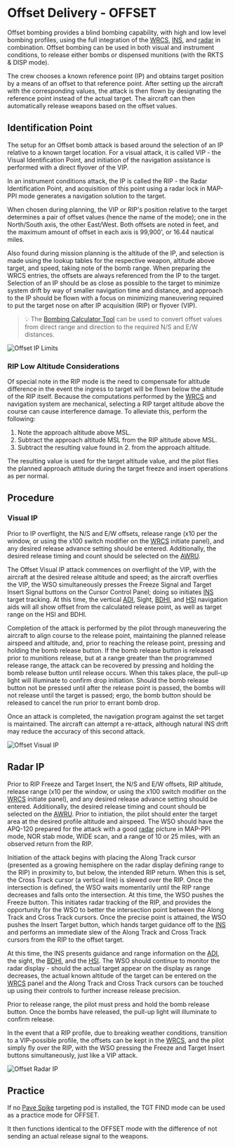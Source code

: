 # Offset Delivery - OFFSET

Offset bombing provides a blind bombing capability, with high and low level
bombing profiles, using the full integration of the
[WRCS](../../../../systems/weapon_systems/wrcs.md),
[INS](../../../../systems/nav_com/ins.md), and
[radar](../../../../systems/radar/overview.md) in combination. Offset bombing
can be used in both visual and instrument conditions, to release either bombs or
dispensed munitions (with the RKTS & DISP mode).

The crew chooses a known reference point (IP) and obtains target position by a
means of an offset to that reference point. After setting up the aircraft with
the corresponding values, the attack is then flown by designating the reference
point instead of the actual target. The aircraft can then automatically release
weapons based on the offset values.

## Identification Point

The setup for an Offset bomb attack is based around the selection of an IP
relative to a known target location. For a visual attack, it is called VIP - the
Visual Identification Point, and initiation of the navigation assistance is
performed with a direct flyover of the VIP.

In an instrument conditions attack, the IP is called the RIP - the Radar
Identification Point, and acquisition of this point using a radar lock in
MAP-PPI mode generates a navigation solution to the target.

When chosen during planning, the VIP or RIP's position relative to the target
determines a pair of offset values (hence the name of the mode); one in the
North/South axis, the other East/West. Both offsets are noted in feet, and the
maximum amount of offset in each axis is 99,900', or 16.44 nautical miles.

Also found during mission planning is the altitude of the IP, and selection is
made using the lookup tables for the respective weapon, altitude above target,
and speed, taking note of the bomb range. When preparing the WRCS entries, the
offsets are always referenced from the IP to the target. Selection of an IP
should be as close as possible to the target to minimize system drift by way of
smaller navigation time and distance, and approach to the IP should be flown
with a focus on minimizing maneuvering required to put the target nose on after
IP acquisition (RIP) or flyover (VIP).

> 💡 The [Bombing Calculator Tool](../../../../dcs/bombing_computer.md) can be
> used to convert offset values from direct range and direction to the required
> N/S and E/W distances.

![Offset IP Limits](../../../../img/offsetiplimits.jpg)

### RIP Low Altitude Considerations

Of special note in the RIP mode is the need to compensate for altitude
difference in the event the ingress to target will be flown below the altitude
of the RIP itself. Because the computations performed by the
[WRCS](../../../../systems/weapon_systems/wrcs.md) and navigation system are
mechanical, selecting a RIP target altitude above the course can cause
interference damage. To alleviate this, perform the following:

1. Note the approach altitude above MSL.
2. Subtract the approach altitude MSL from the RIP altitude above MSL.
3. Subtract the resulting value found in 2. from the approach altitude.

The resulting value is used for the target altitude value, and the pilot flies
the planned approach attitude during the target freeze and insert operations as
per normal.

## Procedure

### Visual IP

Prior to IP overflight, the N/S and E/W offsets, release range (x10 per the
window, or using the x100 switch modifier on the
[WRCS](../../../../systems/weapon_systems/wrcs.md) initiate panel), and any
desired release advance setting should be entered. Additionally, the desired
release timing and count should be selected on the
[AWRU](../../../../systems/weapon_systems/awru.md).

The Offset Visual IP attack commences on overflight of the VIP, with the
aircraft at the desired release altitude and speed; as the aircraft overflies
the VIP, the WSO simultaneously presses the Freeze Signal and Target Insert
Signal buttons on the Cursor Control Panel; doing so initiates
[INS](../../../../systems/nav_com/ins.md) target tracking. At this time, the
vertical
[ADI](../../../../cockpit/pilot/flight_director_group.md#attitude-director-indicator),
Sight,
[BDHI](../../../../cockpit/wso/upfront_indicators.md#bearing-distance-heading-indicator-bdhi),
and
[HSI](../../../../cockpit/pilot/flight_director_group.md#horizontal-situation-indicator)
navigation aids will all show offset from the calculated release point, as well
as target range on the HSI and BDHI.

Completion of the attack is performed by the pilot through maneuvering the
aircraft to align course to the release point, maintaining the planned release
airspeed and altitude, and, prior to reaching the release point, pressing and
holding the bomb release button. If the bomb release button is released prior to
munitions release, but at a range greater than the programmed release range, the
attack can be recovered by pressing and holding the bomb release button until
release occurs. When this takes place, the pull-up light will illuminate to
confirm drop initiation. Should the bomb release button not be pressed until
after the release point is passed, the bombs will not release until the target
is passed; ergo, the bomb button should be released to cancel the run prior to
errant bomb drop.

Once an attack is completed, the navigation program against the set target is
maintained. The aircraft can attempt a re-attack, although natural INS drift may
reduce the accuracy of this second attack.

![Offset Visual IP](../../../../img/offsetvip.jpg)

## Radar IP

Prior to RIP Freeze and Target Insert, the N/S and E/W offsets, RIP altitude,
release range (x10 per the window, or using the x100 switch modifier on the
[WRCS](../../../../systems/weapon_systems/wrcs.md) initiate panel), and any
desired release advance setting should be entered. Additionally, the desired
release timing and count should be selected on the
[AWRU](../../../../systems/weapon_systems/awru.md). Prior to initiation, the
pilot should enter the target area at the desired profile altitude and airspeed.
The WSO should have the APQ-120 prepared for the attack with a good
[radar](../../../../systems/radar/overview.md) picture in MAP-PPI mode, NOR stab
mode, WIDE scan, and a range of 10 or 25 miles, with an observed return from the
RIP.

Initiation of the attack begins with placing the Along Track cursor (presented
as a growing hemisphere on the radar display defining range to the RIP) in
proximity to, but below, the intended RIP return. When this is set, the Cross
Track cursor (a vertical line) is slewed over the RIP. Once the intersection is
defined, the WSO waits momentarily until the RIP range decreases and falls onto
the intersection. At this time, the WSO pushes the Freeze button. This initiates
radar tracking of the RIP, and provides the opportunity for the WSO to better
the intersection point between the Along Track and Cross Track cursors. Once the
precise point is attained, the WSO pushes the Insert Target button, which hands
target guidance off to the [INS](../../../../systems/nav_com/ins.md) and
performs an immediate slew of the Along Track and Cross Track cursors from the
RIP to the offset target.

At this time, the INS presents guidance and range information on the
[ADI](../../../../cockpit/pilot/flight_director_group.md#attitude-director-indicator),
the sight, the
[BDHI](../../../../cockpit/wso/upfront_indicators.md#bearing-distance-heading-indicator-bdhi),
and the
[HSI](../../../../cockpit/pilot/flight_director_group.md#horizontal-situation-indicator).
The WSO should continue to monitor the radar display - should the actual target
appear on the display as range decreases, the actual known altitude of the
target can be entered on the [WRCS](../../../../systems/weapon_systems/wrcs.md)
panel and the Along Track and Cross Track cursors can be touched up using their
controls to further increase release precision.

Prior to release range, the pilot must press and hold the bomb release button.
Once the bombs have released, the pull-up light will illuminate to confirm
release.

In the event that a RIP profile, due to breaking weather conditions, transition
to a VIP-possible profile, the offsets can be kept in the
[WRCS](../../../../systems/weapon_systems/wrcs.md), and the pilot simply fly
over the RIP, with the WSO pressing the Freeze and Target Insert buttons
simultaneously, just like a VIP attack.

![Offset Radar IP](../../../../img/offsetrip.jpg)

## Practice

If no [Pave Spike](../../../../systems/weapon_systems/pave_spike/overview.md)
targeting pod is installed, the TGT FIND mode can be used as a practice mode for
OFFSET.

It then functions identical to the OFFSET mode with the difference of not
sending an actual release signal to the weapons.
